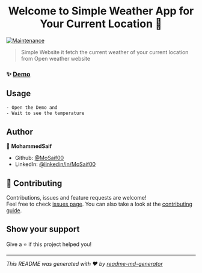 <h1 align="center">Welcome to Simple Weather App for Your Current Location  👋</h1>
<p>

  <a href="https://github.com/MoSaif00/SImple-Weather-App/graphs/commit-activity" target="_blank">
    <img alt="Maintenance" src="https://img.shields.io/badge/Maintained%3F-yes-green.svg" />
  </a>

</p>

> Simple Website it fetch the current weather of your current location from Open weather website 


### ✨ [Demo](http://MoSaif00//github.io/Simple-Weather-App)


## Usage

```sh
- Open the Demo and 
- Wait to see the temperature
```

## Author

👤 **MohammedSaif**

* Github: [@MoSaif00](https://github.com/MoSaif00)
* LinkedIn: [@linkedin\/in\/MoSaif00](https://linkedin.com/in/linkedin\/in\/MoSaif00)

## 🤝 Contributing

Contributions, issues and feature requests are welcome!<br />Feel free to check [issues page](https://github.com/MoSaif00/SImple-Weather-App/issues). You can also take a look at the [contributing guide](https://github.com/MoSaif00/SImple-Weather-App/blob/master/CONTRIBUTING.md).

## Show your support

Give a ⭐️ if this project helped you!


***
_This README was generated with ❤️ by [readme-md-generator](https://github.com/kefranabg/readme-md-generator)_
